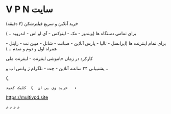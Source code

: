 # V P N سایت
خرید آنلاین و سریع فیلترشکن (۳ دقیقه)


برای تمامی دستگاه ها (ویندوز - مک - لینوکس - آی او اس - اندروید .. )


برای تمام اینترنت ها (ایرانسل - تالیا - پارس آنلاین - صبانت - شاتل - مبین نت - رایتل - همراه اول و دوم و صدم .. )


کارکرد در زمان خاموشی اینترنت - اینترنت ملی 


پشتیبانی ۲۴ ساعته آنلاین - چت - تلگرام ژ واتس اپ و ..

⤹



    خرید وی پی ان  ⤹  کلیک کنید   ↓
   https://multivpd.site

 ⤴   ⤴   ⤴   ⤴

